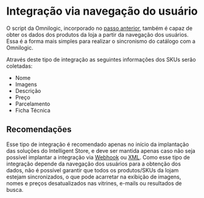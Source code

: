 # Integração via navegação do usuário

O script da Omnilogic, incorporado no [passo anterior](/script), também é capaz de obter os dados dos produtos da loja a partir da navegação dos usuários. Essa é a forma mais simples para realizar o sincronismo do catálogo com a Omnilogic.

Através deste tipo de integração as seguintes informações dos SKUs serão coletadas:

- Nome
- Imagens
- Descrição
- Preço
- Parcelamento
- Ficha Técnica

## Recomendações

Esse tipo de integração é recomendado apenas no início da implantação das soluções do Intelligent Store, e deve ser mantida apenas caso não seja possível implantar a integração via [Webhook](/webhook) ou [XML](/xml). Como esse tipo de integração depende da navegação dos usuários para a obtenção dos dados, não é possível garantir que todos os produtos/SKUs da lojam estejam sincronizados, o que pode acarretar na exibição de imagens, nomes e preços desatualizados nas vitrines, e-mails ou resultados de busca.